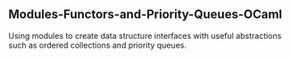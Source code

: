 
## Modules-Functors-and-Priority-Queues-OCaml

Using modules to create data structure interfaces with useful abstractions such as ordered collections
and priority queues.
